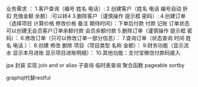 业务需求 ：
1.客户查询（编号 姓名 电话）:
2.创建客户（姓名 电话 编号自动 折扣 充值金额 余额）:可以转4
3.删除客户（谨慎操作 提示框 密码）:
4.创建订单（选择项目 计算价格 修改价格 备注 期待时间）：下单后付款 付款 记账 订单状态 可以创建无会员客户订单余额付款 会员余额付款
5.删除订单（谨慎操作 提示框 密码）：
6.修改订单（只可以修改订单一部分信息）：
7.查询订单（状态查询 时间 姓名 电话 ）：
8.创建 修改 删除 项目（项目类型 名称 金额）：
9.财务功能（显示流水 显示本月进账 显示项目进账明细）：
10.其他功能：支付宝微信付款码接入

jpa 封装 
实现 join and or alias 子查询 临时表查询 聚合函数 pageable sortby 

graphql代替restful
